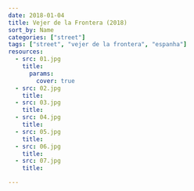 ```yaml
---
date: 2018-01-04
title: Vejer de la Frontera (2018)
sort_by: Name
categories: ["street"]
tags: ["street", "vejer de la frontera", "espanha"]
resources:
  - src: 01.jpg
    title: 
      params:
        cover: true
  - src: 02.jpg
    title: 
  - src: 03.jpg
    title: 
  - src: 04.jpg
    title: 
  - src: 05.jpg
    title: 
  - src: 06.jpg
    title: 
  - src: 07.jpg
    title: 

---
```

